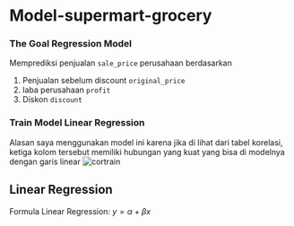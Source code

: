# Model-supermart-grocery

### The Goal Regression Model
Memprediksi penjualan `sale_price` perusahaan berdasarkan
1. Penjualan sebelum discount `original_price`
2. laba perusahaan `profit`
3. Diskon `discount`

### Train Model Linear Regression
Alasan saya menggunakan model ini karena jika di lihat dari tabel korelasi, ketiga kolom tersebut memiliki hubungan yang kuat yang bisa di modelnya dengan garis linear
![cortrain](https://user-images.githubusercontent.com/90812378/179354197-d31ee9ca-85e8-4b27-8c2e-eb8711c5e5e6.png)

## Linear Regression
Formula Linear Regression: $y = \alpha + \beta x$ 
